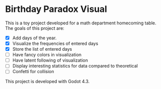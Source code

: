 # Birthday Paradox Visual

This is a toy project developed for a math department homecoming table. The goals of this project are:

- [x] Add days of the year.
- [x] Visualize the frequencies of entered days
- [x] Store the list of entered days
- [ ] Have fancy colors in visualization
- [ ] Have latent following of visualization
- [ ] Display interesting statistics for data compared to theoretical
- [ ] Confetti for collision

This project is developed with Godot 4.3.